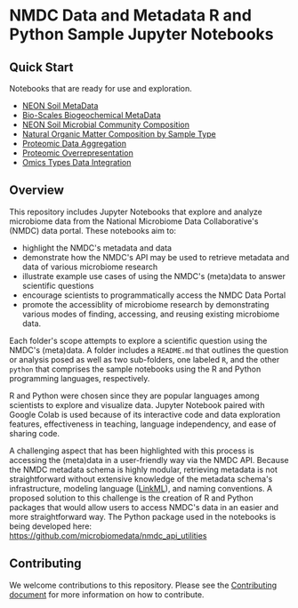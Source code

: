 # NMDC Data and Metadata R and Python Sample Jupyter Notebooks

## Quick Start
Notebooks that are ready for use and exploration.

- [NEON Soil MetaData](https://github.com/microbiomedata/nmdc_notebooks/tree/main/NEON_soil_metadata)
- [Bio-Scales Biogeochemical MetaData](https://github.com/microbiomedata/nmdc_notebooks/tree/main/bioscales_biogeochemical_metadata)
- [NEON Soil Microbial Community Composition](https://github.com/microbiomedata/nmdc_notebooks/tree/main/taxonomic_dist_by_soil_layer)
- [Natural Organic Matter Composition by Sample Type](https://github.com/microbiomedata/nmdc_notebooks/tree/main/NOM_visualizations)
- [Proteomic Data Aggregation](https://github.com/microbiomedata/nmdc_notebooks/tree/main/proteomic_aggregation)
- [Proteomic Overrepresentation](https://github.com/microbiomedata/nmdc_notebooks/tree/main/over_representation)
- [Omics Types Data Integration](https://github.com/microbiomedata/nmdc_notebooks/tree/main/omics_types_integration)


## Overview 

This repository includes Jupyter Notebooks that explore and analyze microbiome data from the National Microbiome Data Collaborative's (NMDC) data portal. These notebooks aim to:

- highlight the NMDC's metadata and data
- demonstrate how the NMDC's API may be used to retrieve metadata and data of various microbiome research
- illustrate example use cases of using the NMDC's (meta)data to answer scientific questions
- encourage scientists to programmatically access the NMDC Data Portal
- promote the accessiblity of microbiome research by demonstrating various modes of finding, accessing, and reusing existing microbiome data.

Each folder's scope attempts to explore a scientific question using the NMDC's (meta)data. A folder includes a `README.md` that outlines the question or analysis posed as well as two sub-folders, one labeled `R`, and the other `python` that comprises the sample notebooks using the R and Python programming languages, respectively. 

R and Python were chosen since they are popular languages among scientists to explore and visualize data. Jupyter Notebook paired with Google Colab is used because of its interactive code and data exploration features, effectiveness in teaching, language independency, and ease of sharing code.

A challenging aspect that has been highlighted with this process is accessing the (meta)data in a user-friendly way via the NMDC API. Because the NMDC metadata schema is highly modular, retrieving metadata is not straightforward without extensive knowledge of the metadata schema's infrastructure, modeling language ([LinkML](https://linkml.io/)), and naming conventions. A proposed solution to this challenge is the creation of R and Python packages that would allow users to access NMDC's data in an easier and more straightforward way. The Python package used in the notebooks is being developed here: https://github.com/microbiomedata/nmdc_api_utilities

## Contributing

We welcome contributions to this repository. Please see the [Contributing document](.github/CONTRIBUTING.md) for more information on how to contribute.



